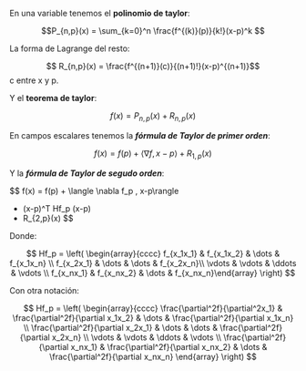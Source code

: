 En una variable tenemos el **polinomio de taylor**:
</br>

$$P_{n,p}(x) = \sum_{k=0}^n \frac{f^{(k)}(p)}{k!}(x-p)^k $$

La forma de Lagrange del resto:

$$ R_{n,p}(x) = \frac{f^{(n+1)}(c)}{(n+1)!}(x-p)^{(n+1)}$$
 c entre x y p.

Y el **teorema de taylor**:

$$ f(x) = P_{n,p}(x) + R_{n,p}(x) $$

En campos escalares tenemos la **_fórmula de Taylor de primer orden_**:

$$ f(x) = f(p) +  \langle \nabla f , x-p\rangle + R_{1,p}(x) $$

Y la **_fórmula de Taylor de segudo orden_**:

$$ f(x) = f(p) +  \langle \nabla f_p , x-p\rangle
   + (x-p)^T Hf_p (x-p)
   + R_{2,p}(x) $$

Donde:

$$ Hf_p
= \left( \begin{array}{cccc}
f_{x_1x_1} & f_{x_1x_2} & \dots & f_{x_1x_n} \\
f_{x_2x_1} & \dots & \dots & f_{x_2x_n}\\
\vdots & \vdots & \ddots & \vdots \\
f_{x_nx_1} & f_{x_nx_2} & \dots & f_{x_nx_n}\end{array} \right)
$$

Con otra notación:


$$ Hf_p
= \left( \begin{array}{cccc}
\frac{\partial^2f}{\partial^2x_1} & \frac{\partial^2f}{\partial x_1x_2}
& \dots &  \frac{\partial^2f}{\partial x_1x_n} \\
\frac{\partial^2f}{\partial x_2x_1}
& \dots & \dots & \frac{\partial^2f}{\partial x_2x_n} \\
\vdots & \vdots & \ddots & \vdots \\
\frac{\partial^2f}{\partial x_nx_1} &
\frac{\partial^2f}{\partial x_nx_2} &
\dots &
\frac{\partial^2f}{\partial x_nx_n} 
\end{array} \right)
$$
